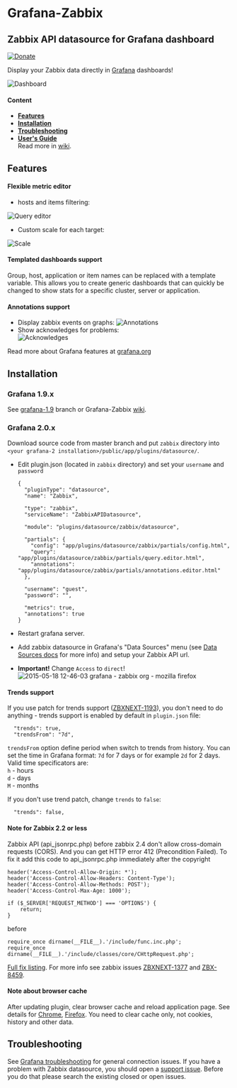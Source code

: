 # Grafana-Zabbix

## Zabbix API datasource for Grafana dashboard

[![Donate](https://cloud.githubusercontent.com/assets/4932851/8266321/38511d84-1731-11e5-826b-7f29bbebfbd8.png)](https://money.yandex.ru/embed/shop.xml?account=41001684402290&quickpay=shop&payment-type-choice=on&writer=seller&targets=Grafana-Zabbix&targets-hint=&default-sum=100&button-text=04&comment=on&hint=Your+suggestions&mail=on&successURL=)

Display your Zabbix data directly in [Grafana](http://grafana.org) dashboards!

![Dashboard](https://cloud.githubusercontent.com/assets/4932851/8269101/9e6ee67e-17a3-11e5-85de-fe9dcc2dd375.png)

#### Content
- [**Features**](#features)  
- [**Installation**](#installation)  
- [**Troubleshooting**](#troubleshooting)  
- [**User's Guide**](https://github.com/alexanderzobnin/grafana-zabbix/wiki/Usage)  
Read more in [wiki](https://github.com/alexanderzobnin/grafana-zabbix/wiki).

## Features

#### Flexible metric editor
 * hosts and items filtering:
 
![Query editor](https://cloud.githubusercontent.com/assets/4932851/8269157/9509dd66-17a6-11e5-8547-95adc2298942.png)

 * Custom scale for each target:

![Scale](https://cloud.githubusercontent.com/assets/4932851/8269207/212549be-17a9-11e5-9e33-90deb90ddc13.png)

#### Templated dashboards support
Group, host, application or item names can be replaced with a template variable. This allows you to create generic dashboards that can quickly be changed to show stats for a specific cluster, server or application.

#### Annotations support
 * Display zabbix events on graphs:
![Annotations](https://cloud.githubusercontent.com/assets/4932851/8269358/622ec3be-17ad-11e5-8023-eba137369cfe.png)
 * Show acknowledges for problems:  
![Acknowledges](https://cloud.githubusercontent.com/assets/4932851/8269375/e6d8706a-17ad-11e5-8e2d-2d707d8ee67f.png)

Read more about Grafana features at [grafana.org](http://grafana.org)


## Installation

### Grafana 1.9.x
See [grafana-1.9](../../tree/grafana-1.9) branch or Grafana-Zabbix [wiki](https://github.com/alexanderzobnin/grafana-zabbix/wiki).

### Grafana 2.0.x
Download source code from master branch and put `zabbix` directory into `<your grafana-2 installation>/public/app/plugins/datasource/`.
  * Edit plugin.json (located in `zabbix` directory) and set your `username` and `password`
  
    ```
    {
      "pluginType": "datasource",
      "name": "Zabbix",

      "type": "zabbix",
      "serviceName": "ZabbixAPIDatasource",

      "module": "plugins/datasource/zabbix/datasource",

      "partials": {
        "config": "app/plugins/datasource/zabbix/partials/config.html",
        "query": "app/plugins/datasource/zabbix/partials/query.editor.html",
        "annotations": "app/plugins/datasource/zabbix/partials/annotations.editor.html"
      },

      "username": "guest",
      "password": "",

      "metrics": true,
      "annotations": true
    }

    ```
  * Restart grafana server.
  * Add zabbix datasource in Grafana's "Data Sources" menu (see [Data Sources docs](http://docs.grafana.org/datasources/graphite/) for more info) and setup your Zabbix API url.
  * **Important!** Change `Access` to `direct`!
    ![2015-05-18 12-46-03 grafana - zabbix org - mozilla firefox](https://cloud.githubusercontent.com/assets/4932851/7678429/b42a9cda-fd5c-11e4-84a3-07aa765769d3.png)

#### Trends support
If you use patch for trends support ([ZBXNEXT-1193](https://support.zabbix.com/browse/ZBXNEXT-1193)), you don't need to do anything - trends support is enabled by default in `plugin.json` file:

```
  "trends": true,
  "trendsFrom": "7d",
```

`trendsFrom` option define period when switch to trends from history. You can set the time in Grafana format: `7d` for 7 days or for example `2d` for 2 days. Valid time specificators are:  
`h` - hours  
`d` - days  
`M` - months

If you don't use trend patch, change `trends` to `false`:
```
  "trends": false,
```

#### Note for Zabbix 2.2 or less
Zabbix API (api_jsonrpc.php) before zabbix 2.4 don't allow cross-domain requests (CORS). And you can get HTTP error 412 (Precondition Failed).
To fix it add this code to api_jsonrpc.php immediately after the copyright
```
header('Access-Control-Allow-Origin: *');
header('Access-Control-Allow-Headers: Content-Type');
header('Access-Control-Allow-Methods: POST');
header('Access-Control-Max-Age: 1000');

if ($_SERVER['REQUEST_METHOD'] === 'OPTIONS') {
	return;
}
```
before 
```
require_once dirname(__FILE__).'/include/func.inc.php';
require_once dirname(__FILE__).'/include/classes/core/CHttpRequest.php';
```
[Full fix listing](https://gist.github.com/alexanderzobnin/f2348f318d7a93466a0c).
For more info see zabbix issues [ZBXNEXT-1377](https://support.zabbix.com/browse/ZBXNEXT-1377) and [ZBX-8459](https://support.zabbix.com/browse/ZBX-8459).

#### Note about browser cache
After updating plugin, clear browser cache and reload application page. See details for [Chrome](https://support.google.com/chrome/answer/95582), [Firefox](https://support.mozilla.org/en-US/kb/how-clear-firefox-cache). You need to clear cache only, not cookies, history and other data.

## Troubleshooting
See [Grafana troubleshooting](http://docs.grafana.org/installation/troubleshooting/) for general connection issues. If you have a problem with Zabbix datasource, you should open a [support issue](https://github.com/alexanderzobnin/grafana-zabbix/issues). Before you do that please search the existing closed or open issues.
